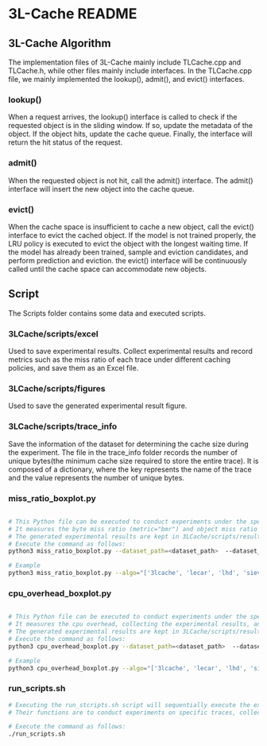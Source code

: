 
# 3L-Cache README

## 3L-Cache Algorithm
The implementation files of 3L-Cache mainly include TLCache.cpp and TLCache.h, while other files mainly include interfaces.
In the TLCache.cpp file, we mainly implemented the lookup(), admit(), and evict() interfaces.
### lookup()
When a request arrives, the lookup() interface is called to check if the requested object is in the sliding window. If so, update the metadata of the object. If the object hits, update the cache queue. Finally, the interface will return the hit status of the request.

### admit()
When the requested object is not hit, call the admit() interface. The admit() interface will insert the new object into the cache queue.

### evict()
When the cache space is insufficient to cache a new object, call the evict() interface to evict the cached object. If the model is not trained properly, the LRU policy is executed to evict the object with the longest waiting time. If the model has already been trained, sample and eviction candidates, and perform prediction and eviction. the evict() interface will be continuously called until the cache space can accommodate new objects.

## Script
The Scripts folder contains some data and executed scripts.

### 3LCache/scripts/excel
Used to save experimental results. 
Collect experimental results and record metrics such as the miss ratio of each trace under different caching policies, and save them as an Excel file.

### 3LCache/scripts/figures
Used to save the generated experimental result figure.


### 3LCache/scripts/trace_info
Save the information of the dataset for determining the cache size during the experiment. The file in the trace_info folder records the number of unique bytes(the minimum cache size required to store the entire trace). It is composed of a dictionary, where the key represents the name of the trace and the value represents the number of unique bytes.

### miss_ratio_boxplot.py
```bash

# This Python file can be executed to conduct experiments under the specified folder's traces (dataset_path), cache size (dataset_info), and eviction policy (eviction_algo).
# It measures the byte miss ratio (metric="bmr") and object miss ratio (metric="omr"), collecting the experimental results, and drawing a box plot.
# The generated experimental results are kept in 3LCache/scripts/result, and corresponding boxplots are generated in the figures folder.
# Execute the command as follows:
python3 miss_ratio_boxplot.py --dataset_path=<dataset_path>  --dataset_info=<dataset_info> --algo=<eviction_algo> --metric=<metric>

# Example
python3 miss_ratio_boxplot.py --algo="['3lcache', 'lecar', 'lhd', 'sieve', 'cacheus', 'gdsf', 'tinylfu', 's3fifo', 'lru','arc']" --dataset_path="../../data/" --dataset_info="./trace_info/dataset_info.txt" --metric="bmr"
```

### cpu_overhead_boxplot.py
```bash

# This Python file can be executed to conduct experiments under the specified folder's traces (dataset_path), cache size (dataset_info), and eviction policy (eviction_algo).
# It measures the cpu overhead, collecting the experimental results, and drawing a box plot.
# The generated experimental results are kept in 3LCache/scripts/result, and corresponding boxplots are generated in the figures folder.
# Execute the command as follows:
python3 cpu_overhead_boxplot.py --dataset_path=<dataset_path>  --dataset_info=<dataset_info> --algo=<eviction_algo>

# Example
python3 cpu_overhead_boxplot.py --algo="['3lcache', 'lecar', 'lhd', 'sieve', 'cacheus', 'gdsf', 'tinylfu', 's3fifo', 'lru','arc']" --dataset_path="../../data/" --dataset_info="./trace_info/dataset_info.txt"
```

### run_scripts.sh
```bash
# Executing the run_stcripts.sh script will sequentially execute the executors_libcachesim.py, libcachesim_result_collect.py, and draw_figure.py files in the current folder. 
# Their functions are to conduct experiments on specific traces, collect experimental results, and convert them into box plots.

# Execute the command as follows:
./run_scripts.sh
```